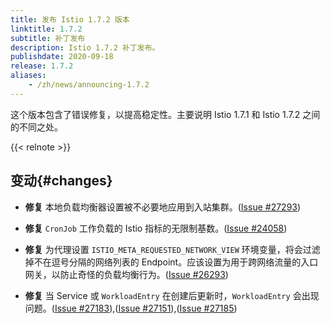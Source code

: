```yaml
---
title: 发布 Istio 1.7.2 版本
linktitle: 1.7.2
subtitle: 补丁发布
description: Istio 1.7.2 补丁发布。
publishdate: 2020-09-18
release: 1.7.2
aliases:
    - /zh/news/announcing-1.7.2
---
```


这个版本包含了错误修复，以提高稳定性。主要说明 Istio 1.7.1 和 Istio 1.7.2 之间的不同之处。

{{< relnote >}}

## 变动{#changes}

- **修复** 本地负载均衡器设置被不必要地应用到入站集群。([Issue #27293](https://github.com/istio/istio/issues/27293))

- **修复** `CronJob` 工作负载的 Istio 指标的无限制基数。([Issue #24058](https://github.com/istio/istio/issues/24058))

- **修复** 为代理设置 `ISTIO_META_REQUESTED_NETWORK_VIEW` 环境变量，将会过滤掉不在逗号分隔的网络列表的 Endpoint。应该设置为用于跨网络流量的入口网关，以防止奇怪的负载均衡行为。([Issue #26293](https://github.com/istio/istio/issues/26293))

- **修复** 当 Service 或 `WorkloadEntry` 在创建后更新时，`WorkloadEntry` 会出现问题。([Issue #27183](https://github.com/istio/istio/issues/27183)),([Issue #27151](https://github.com/istio/istio/issues/27151)),([Issue #27185](https://github.com/istio/istio/issues/27185))